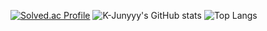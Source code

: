 [![Solved.ac Profile](http://mazassumnida.wtf/api/v2/generate_badge?boj=faper)](https://solved.ac/faper/) ![K-Junyyy's GitHub stats](https://github-readme-stats.vercel.app/api?username=seo-faper&show_icons=true&theme=dracula)
![Top Langs](https://github-readme-stats.vercel.app/api/top-langs/?username=seo-faper&layout=compact&theme=tokyonight)
